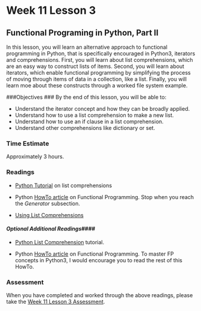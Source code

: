 # Week 11 Lesson 3 #
## Functional Programing in Python, Part II ##

In this lesson, you will learn an alternative approach to functional
programming in Python, that is specifically encouraged in Python3,
iterators and comprehensions. First, you will learn about list
comprehensions, which are an easy way to construct lists of items.
Second, you will learn about iterators, which enable functional
programming by simplifying the process of moving through items of data
in a collection, like a list. Finally, you will learn moe about these
constructs through a worked file system example.

###Objectives ###
By the end of this lesson, you will be able to:

- Understand the iterator concept and how they can be broadly applied.
- Understand how to use a list comprehension to make a new list.
- Understand how to use an if clause in a list comprehension.
- Understand other comprehensions like dictionary or set.

### Time Estimate ###

Approximately 3 hours.

### Readings ####

- [Python Tutorial](https://docs.python.org/3/tutorial/datastructures.html#list-comprehensions) on list comprehensions

- Python [HowTo article](https://docs.python.org/dev/howto/functional.html#iterators) on Functional Programming. 
Stop when you reach the _Generator_ subsection.

- [Using List Comprehensions](http://getpython3.com/diveintopython3/comprehensions.html)

#### *Optional Additional Readings*####

- [Python List Comprehension](http://www.python-course.eu/python3_list_comprehension.php) tutorial.

- Python [HowTo article](https://docs.python.org/dev/howto/functional.html#generators) on Functional Programming. 
To master FP concepts in Python3, I would encourage you to read the rest of this HowTo.


### Assessment ###

When you have completed and worked through the above readings, please take the [Week 11 Lesson 3 Assessment](https://learn.illinois.edu/mod/quiz/view.php?id=1095605).
